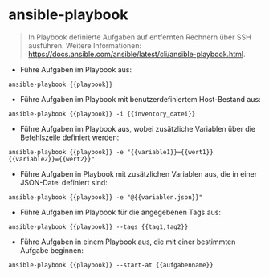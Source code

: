 # ansible-playbook

> In Playbook definierte Aufgaben auf entfernten Rechnern über SSH ausführen.
> Weitere Informationen: <https://docs.ansible.com/ansible/latest/cli/ansible-playbook.html>.

- Führe Aufgaben im Playbook aus:

`ansible-playbook {{playbook}}`

- Führe Aufgaben im Playbook mit benutzerdefiniertem Host-Bestand aus:

`ansible-playbook {{playbook}} -i {{inventory_datei}}`

- Führe Aufgaben im Playbook aus, wobei zusätzliche Variablen über die Befehlszeile definiert werden:

`ansible-playbook {{playbook}} -e "{{variable1}}={{wert1}} {{variable2}}={{wert2}}"`

- Führe Aufgaben in Playbook mit zusätzlichen Variablen aus, die in einer JSON-Datei definiert sind:

`ansible-playbook {{playbook}} -e "@{{variablen.json}}"`

- Führe Aufgaben im Playbook für die angegebenen Tags aus:

`ansible-playbook {{playbook}} --tags {{tag1,tag2}}`

- Führe Aufgaben in einem Playbook aus, die mit einer bestimmten Aufgabe beginnen:

`ansible-playbook {{playbook}} --start-at {{aufgabenname}}`
